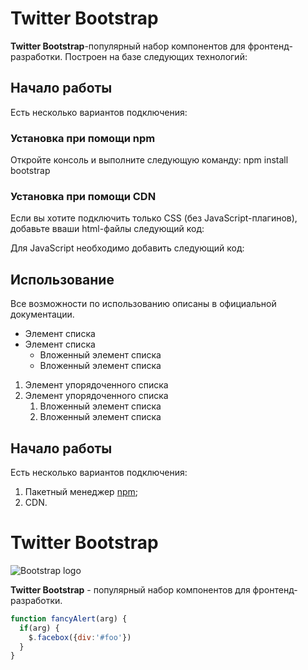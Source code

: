 # Twitter Bootstrap

**Twitter Bootstrap**-популярный набор компонентов для фронтенд-разработки.
Построен на базе следующих технологий:

## Начало работы
Есть несколько вариантов подключения:

### Установка при помощи npm
Откройте консоль и выполните следующую команду: npm install bootstrap

### Установка при помощи CDN
Если вы хотите подключить только CSS (без JavaScript-плагинов),
добавьте вваши html-файлы следующий код:

Для JavaScript необходимо добавить следующий код:

## Использование
Все возможности по использованию описаны в официальной документации.

* Элемент списка 
* Элемент списка
    * Вложенный элемент списка
    * Вложенный элемент списка

1. Элемент упорядоченного списка
1. Элемент упорядоченного списка
    1. Вложенный элемент списка
    1. Вложенный элемент списка

## Начало работы
Есть несколько вариантов подключения:
1. Пакетный менеджер [npm](https://npmjs.com);
1. CDN.

# Twitter Bootstrap

![Bootstrap logo](https://i.imgur.com/qhtywl2.png)

**Twitter Bootstrap** - популярный набор компонентов для фронтенд-разработки.

```javascript
function fancyAlert(arg) {
  if(arg) {
    $.facebox({div:'#foo'})
  }
}
```
